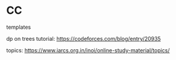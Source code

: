 # CC
templates


dp on trees tutorial:
https://codeforces.com/blog/entry/20935


topics:
https://www.iarcs.org.in/inoi/online-study-material/topics/
